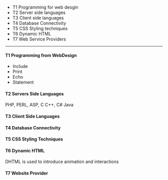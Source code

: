 
- T1 Programming for web desgin
- T2 Server side languages
- T3 Client side languages
- T4 Database Connectivity
- T5 CSS Styling techniques
- T6 Dynamic HTML
- T7 Web Service Providers

<hr>

#### T1 Programming from WebDesign
- Include
- Print
- Echo
- Statement

#### T2 Servers Side Languages
 PHP, PERL, ASP, C C++, C# Java

#### T3 Client Side Languages

#### T4 Database Connectivity

#### T5 CSS Styling Techniques

#### T6 Dynamic HTML
 DHTML is used to introduce animation and interactions

#### T7 Website Provider
